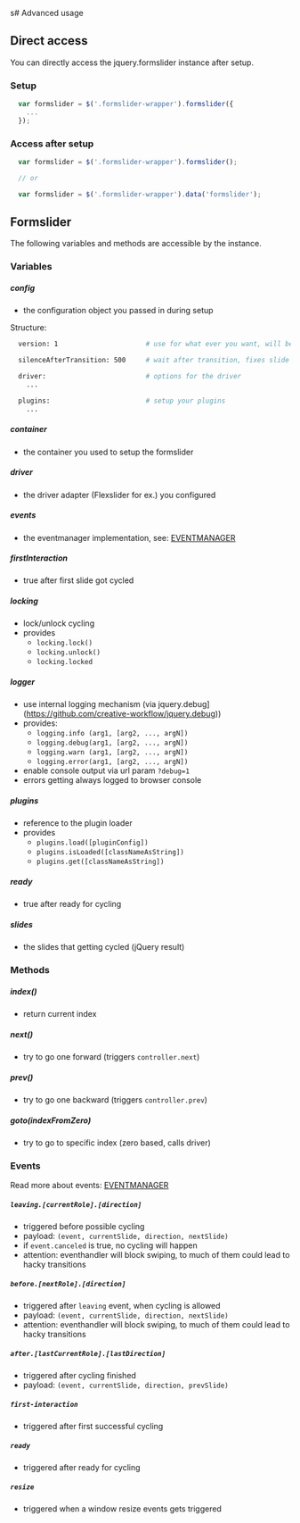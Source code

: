 s# Advanced usage

## Direct access
You can directly access the jquery.formslider instance after setup.

### Setup
```js
  var formslider = $('.formslider-wrapper').formslider({
    ...
  });
```

### Access after setup
```js
  var formslider = $('.formslider-wrapper').formslider();

  // or

  var formslider = $('.formslider-wrapper').data('formslider');
```

## Formslider
The following variables and methods are accessible by the instance.

### Variables
##### config
  * the configuration object you passed in during setup

Structure:
```bash
  version: 1                      # use for what ever you want, will be triggert from TrackSessionInformation

  silenceAfterTransition: 500     # wait after transition, fixes slide depositions on going back when using FlesliderDriver with css transitions (useCss: true)

  driver:                         # options for the driver
    ...

  plugins:                        # setup your plugins
    ...
```
##### container
  * the container you used to setup the formslider

##### driver
  * the driver adapter (Flexslider for ex.) you configured

##### events
  * the eventmanager implementation, see: [EVENTMANAGER](EVENTMANAGER.md)

##### firstInteraction
  * true after first slide got cycled

##### locking
  * lock/unlock cycling
  * provides
    * `locking.lock()`
    * `locking.unlock()`
    * `locking.locked`

##### logger
  * use internal logging mechanism (via jquery.debug](https://github.com/creative-workflow/jquery.debug))
  * provides:
    * `logging.info (arg1, [arg2, ..., argN])`
    * `logging.debug(arg1, [arg2, ..., argN])`
    * `logging.warn (arg1, [arg2, ..., argN])`
    * `logging.error(arg1, [arg2, ..., argN])`
  * enable console output via url param `?debug=1`
  * errors getting always logged to browser console

##### plugins
  * reference to the plugin loader
  * provides
    * `plugins.load([pluginConfig])`
    * `plugins.isLoaded([classNameAsString])`
    * `plugins.get([classNameAsString])`

##### ready
  * true after ready for cycling

##### slides
  * the slides that getting cycled (jQuery result)


### Methods
##### index()
  * return current index

##### next()
  * try to go one forward (triggers `controller.next`)

##### prev()
  * try to go one backward (triggers `controller.prev`)

##### goto(indexFromZero)
  * try to go to specific index (zero based, calls driver)


### Events
Read more about events: [EVENTMANAGER](EVENTMANAGER.md)

##### `leaving.[currentRole].[direction]`
  * triggered before possible cycling
  * payload: `(event, currentSlide, direction, nextSlide)`
  * if `event.canceled` is true, no cycling will happen
  * attention: eventhandler will block swiping, to much of them could lead to hacky transitions

##### `before.[nextRole].[direction]`
  * triggered after `leaving` event, when cycling is allowed
  * payload: `(event, currentSlide, direction, nextSlide)`
  * attention: eventhandler will block swiping, to much of them could lead to hacky transitions

##### `after.[lastCurrentRole].[lastDirection]`
  * triggered after cycling finished
  * payload: `(event, currentSlide, direction, prevSlide)`

##### `first-interaction`
  * triggered after first successful cycling

##### `ready`
  * triggered after ready for cycling

##### `resize`
  * triggered when a window resize events gets triggered
